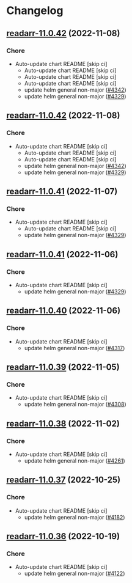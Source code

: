 # Changelog



## [readarr-11.0.42](https://github.com/truecharts/charts/compare/readarr-11.0.40...readarr-11.0.42) (2022-11-08)

### Chore

- Auto-update chart README [skip ci]
  - Auto-update chart README [skip ci]
  - Auto-update chart README [skip ci]
  - Auto-update chart README [skip ci]
  - update helm general non-major ([#4342](https://github.com/truecharts/charts/issues/4342))
  - update helm general non-major ([#4329](https://github.com/truecharts/charts/issues/4329))




## [readarr-11.0.42](https://github.com/truecharts/charts/compare/readarr-11.0.40...readarr-11.0.42) (2022-11-08)

### Chore

- Auto-update chart README [skip ci]
  - Auto-update chart README [skip ci]
  - Auto-update chart README [skip ci]
  - update helm general non-major ([#4342](https://github.com/truecharts/charts/issues/4342))
  - update helm general non-major ([#4329](https://github.com/truecharts/charts/issues/4329))




## [readarr-11.0.41](https://github.com/truecharts/charts/compare/readarr-11.0.40...readarr-11.0.41) (2022-11-07)

### Chore

- Auto-update chart README [skip ci]
  - Auto-update chart README [skip ci]
  - update helm general non-major ([#4329](https://github.com/truecharts/charts/issues/4329))




## [readarr-11.0.41](https://github.com/truecharts/charts/compare/readarr-11.0.40...readarr-11.0.41) (2022-11-06)

### Chore

- Auto-update chart README [skip ci]
  - update helm general non-major ([#4329](https://github.com/truecharts/charts/issues/4329))




## [readarr-11.0.40](https://github.com/truecharts/charts/compare/readarr-11.0.39...readarr-11.0.40) (2022-11-06)

### Chore

- Auto-update chart README [skip ci]
  - update helm general non-major ([#4317](https://github.com/truecharts/charts/issues/4317))




## [readarr-11.0.39](https://github.com/truecharts/charts/compare/readarr-11.0.38...readarr-11.0.39) (2022-11-05)

### Chore

- Auto-update chart README [skip ci]
  - update helm general non-major ([#4308](https://github.com/truecharts/charts/issues/4308))




## [readarr-11.0.38](https://github.com/truecharts/charts/compare/readarr-11.0.37...readarr-11.0.38) (2022-11-02)

### Chore

- Auto-update chart README [skip ci]
  - update helm general non-major ([#4261](https://github.com/truecharts/charts/issues/4261))




## [readarr-11.0.37](https://github.com/truecharts/charts/compare/readarr-11.0.36...readarr-11.0.37) (2022-10-25)

### Chore

- Auto-update chart README [skip ci]
  - update helm general non-major ([#4182](https://github.com/truecharts/charts/issues/4182))




## [readarr-11.0.36](https://github.com/truecharts/charts/compare/readarr-11.0.35...readarr-11.0.36) (2022-10-19)

### Chore

- Auto-update chart README [skip ci]
  - update helm general non-major ([#4122](https://github.com/truecharts/charts/issues/4122))

